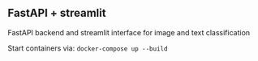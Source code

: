 ## FastAPI + streamlit

FastAPI backend and streamlit interface for image and text classification

Start containers via: 
`docker-compose up --build`
